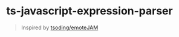 # ts-javascript-expression-parser

> Inspired by [tsoding/emoteJAM](https://github.com/tsoding/emoteJAM/blob/master/js/eval.js)
